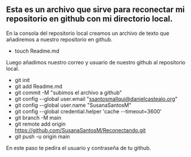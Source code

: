 ## Esta es un archivo que sirve para reconectar mi repositorio en github con mi directorio local.

En la consola del repositorio local creamos un archivo de texto que añadiremos a nuestro repositorio en github.
 - touch Readme.md

Luego añadimos nuestro correo y usuario de nuestro github al repositorio local.
 - git init
 - git add Readme.md
 - git commit -M "subimos el archivo a github"
 - git config --global user.email "ssantosmallqui@danielcastealo.org"
 - git config --global user.name "SusanaSantosM"
 - git config --global credential.helper 'cache --timeout=3600'
 - git branch -M main
 - git remote add origin https://github.com/SusanaSantosM/Reconectando.git
 - git push -u origin main

 En este paso te pedira el usuario y contraseña de tu github.

